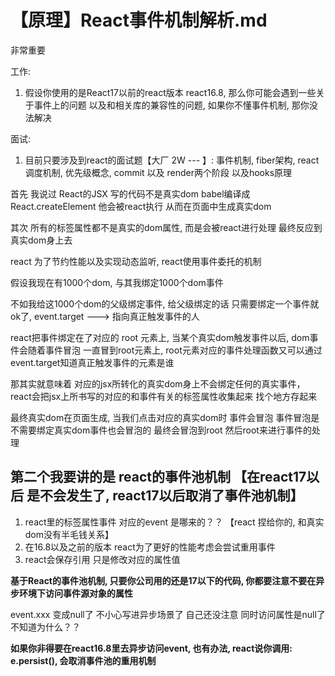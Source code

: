 # 【原理】React事件机制解析.md

非常重要 

工作:
1. 假设你使用的是React17以前的react版本 react16.8, 那么你可能会遇到一些关于事件上的问题 以及和相关库的兼容性的问题, 如果你不懂事件机制, 那你没法解决

面试:
1. 目前只要涉及到react的面试题【大厂 2W --- 】: 事件机制, fiber架构, react调度机制, 优先级概念, commit 以及 render两个阶段 以及hooks原理


首先 我说过 React的JSX 写的代码不是真实dom babel编译成React.createElement  他会被react执行 从而在页面中生成真实dom

其次 所有的标签属性都不是真实的dom属性, 而是会被react进行处理 最终反应到真实dom身上去


react 为了节约性能以及实现动态监听, react使用事件委托的机制

假设我现在有1000个dom, 与其我绑定1000个dom事件

不如我给这1000个dom的父级绑定事件, 给父级绑定的话 只需要绑定一个事件就ok了, event.target ---> 指向真正触发事件的人

react把事件绑定在了对应的 root 元素上, 当某个真实dom触发事件以后, dom事件会随着事件冒泡 一直冒到root元素上, root元素对应的事件处理函数又可以通过event.target知道真正触发事件的元素是谁 

那其实就意味着 对应的jsx所转化的真实dom身上不会绑定任何的真实事件， react会把jsx上所书写的对应的和事件有关的标签属性收集起来 找个地方存起来

最终真实dom在页面生成, 当我们点击对应的真实dom时 事件会冒泡 事件冒泡是不需要绑定真实dom事件也会冒泡的 最终会冒泡到root 然后root来进行事件的处理


## 第二个我要讲的是 react的事件池机制 【在react17以后 是不会发生了, react17以后取消了事件池机制】

1. react里的标签属性事件 对应的event 是哪来的？？ 【react 捏给你的, 和真实dom没有半毛钱关系】
2. 在16.8以及之前的版本 react为了更好的性能考虑会尝试重用事件 
3. react会保存引用 只是修改对应的属性值

**基于React的事件池机制, 只要你公司用的还是17以下的代码, 你都要注意不要在异步环境下访问事件源对象的属性**

event.xxx 变成null了  不小心写进异步场景了 自己还没注意 同时访问属性是null了 不知道为什么？？ 

**如果你非得要在react16.8里去异步访问event, 也有办法, react说你调用: e.persist(), 会取消事件池的重用机制** 


